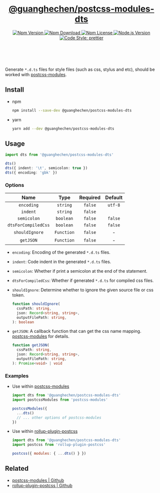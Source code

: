 <header>
  <h1 align="center">
    <a href="https://github.com/guanghechen/node-scaffolds/tree/@guanghechen/postcss-modules-dts@5.0.5/packages/postcss-modules-dts#readme">@guanghechen/postcss-modules-dts</a>
  </h1>
  <div align="center">
    <a href="https://www.npmjs.com/package/@guanghechen/postcss-modules-dts">
      <img
        alt="Npm Version"
        src="https://img.shields.io/npm/v/@guanghechen/postcss-modules-dts.svg"
      />
    </a>
    <a href="https://www.npmjs.com/package/@guanghechen/postcss-modules-dts">
      <img
        alt="Npm Download"
        src="https://img.shields.io/npm/dm/@guanghechen/postcss-modules-dts.svg"
      />
    </a>
    <a href="https://www.npmjs.com/package/@guanghechen/postcss-modules-dts">
      <img
        alt="Npm License"
        src="https://img.shields.io/npm/l/@guanghechen/postcss-modules-dts.svg"
      />
    </a>
    <a href="https://github.com/nodejs/node">
      <img
        alt="Node.js Version"
        src="https://img.shields.io/node/v/@guanghechen/postcss-modules-dts"
      />
    </a>
    <a href="https://github.com/prettier/prettier">
      <img
        alt="Code Style: prettier"
        src="https://img.shields.io/badge/code_style-prettier-ff69b4.svg?style=flat-square"
      />
    </a>
  </div>
</header>
<br/>


Generate `*.d.ts` files for style files (such as css, stylus and etc), should be worked with [postcss-modules][].

## Install

* npm

  ```bash
  npm install --save-dev @guanghechen/postcss-modules-dts
  ```

* yarn

  ```bash
  yarn add --dev @guanghechen/postcss-modules-dts
  ```

## Usage

```typescript
import dts from '@guanghechen/postcss-modules-dts'

dts()
dts({ indent: '\t', semicolon: true })
dts({ encoding: 'gbk' })
```

### Options

Name                | Type        | Required | Default
:------------------:|:-----------:|:--------:|:-------:
`encoding`          | `string`    | `false`  | `utf-8`
`indent`            | `string`    | `false`  | `  `
`semicolon`         | `boolean`   | `false`  | `false`
`dtsForCompiledCss` | `boolean`   | `false`  | `false`
`shouldIgnore`      | `Function`  | `false`  | -
`getJSON`           | `Function`  | `false`  | -

* `encoding`: Encoding of the generated `*.d.ts` files.

* `indent`: Code indent in the generated `*.d.ts` files.

* `semicolon`: Whether if print a semicolon at the end of the statement.

* `dtsForCompiledCss`: Whether if generated `*.d.ts` for compiled css files.

* `shouldIgnore`: Determine whether to ignore the given source file or css token.

  ```typescript
  function shouldIgnore(
    cssPath: string,
    json: Record<string, string>,
    outputFilePath: string,
  ): boolean
  ```

* `getJSON`: A callback function that can get the css name mapping. [postcss-modules][] for details.

  ```typescript
  function getJSON(
    cssPath: string,
    json: Record<string, string>,
    outputFilePath: string,
  ): Promise<void> | void
  ```

### Examples

  * Use within [postcss-modules][]

    ```javascript
    import dts from '@guanghechen/postcss-modules-dts'
    import postcssModules from 'postcss-modules'

    postcssModules({
      ...dts()
      // ... other options of postcss-modules
    })
    ```

  * Use within [rollup-plugin-postcss][]

    ```javascript
    import dts from '@guanghechen/postcss-modules-dts'
    import postcss from 'rollup-plugin-postcss'

    postcss({ modules: { ...dts() } })
    ```

## Related

* [postcss-modules | Github][postcss-modules]
* [rollup-plugin-postcss | Github][rollup-plugin-postcss]


[homepage]: https://github.com/guanghechen/node-scaffolds/tree/@guanghechen/postcss-modules-dts@5.0.5/packages/postcss-modules-dts#readme
[postcss-modules]: https://github.com/madyankin/postcss-modules
[rollup-plugin-postcss]: https://github.com/egoist/rollup-plugin-postcss
